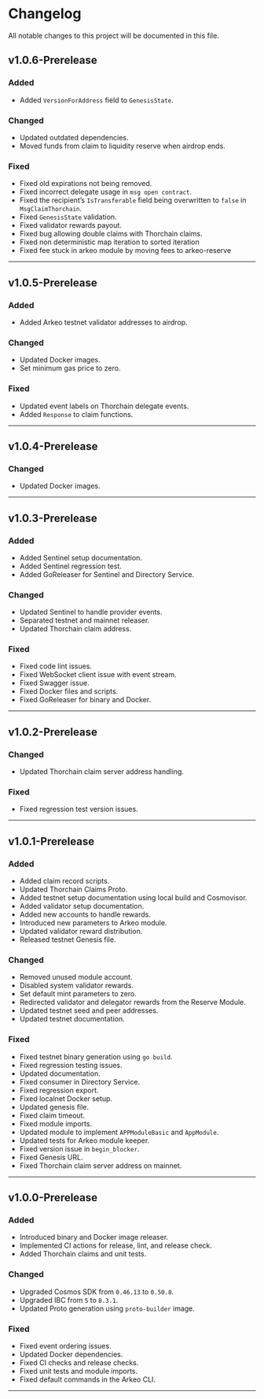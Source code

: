 # Changelog

All notable changes to this project will be documented in this file.

<!--
### Added

Contains the new features.

### Changed

Contains API breaking changes to existing functionality.

### Deprecated

Contains the candidates for removal in a future release.

### Removed

Contains API breaking changes of removed APIs.

### Fixed

Contains bug fixes.

### Improvements

Contains all the PRs that improved the code without changing the behaviors.
-->

## v1.0.6-Prerelease

### Added
- Added `VersionForAddress` field to `GenesisState`.

### Changed
- Updated outdated dependencies.
- Moved funds from claim to liquidity reserve when airdrop ends.

### Fixed
- Fixed old expirations not being removed.
- Fixed incorrect delegate usage in `msg open contract`.
- Fixed the recipient’s `IsTransferable` field being overwritten to `false` in `MsgClaimThorchain`.
- Fixed `GenesisState` validation.
- Fixed validator rewards payout.
- Fixed bug allowing double claims with Thorchain claims.
- Fixed non deterministic map iteration to sorted iteration 
- Fixed fee stuck in arkeo module by moving fees to arkeo-reserve

---

## v1.0.5-Prerelease

### Added
- Added Arkeo testnet validator addresses to airdrop.

### Changed
- Updated Docker images.
- Set minimum gas price to zero.

### Fixed
- Updated event labels on Thorchain delegate events.
- Added `Response` to claim functions.

---

## v1.0.4-Prerelease

### Changed
- Updated Docker images.

---

## v1.0.3-Prerelease

### Added
- Added Sentinel setup documentation.
- Added Sentinel regression test.
- Added GoReleaser for Sentinel and Directory Service.

### Changed
- Updated Sentinel to handle provider events.
- Separated testnet and mainnet releaser.
- Updated Thorchain claim address.

### Fixed
- Fixed code lint issues.
- Fixed WebSocket client issue with event stream.
- Fixed Swagger issue.
- Fixed Docker files and scripts.
- Fixed GoReleaser for binary and Docker.

---

## v1.0.2-Prerelease

### Changed
- Updated Thorchain claim server address handling.

### Fixed
- Fixed regression test version issues.

---

## v1.0.1-Prerelease

### Added
- Added claim record scripts.
- Updated Thorchain Claims Proto.
- Added testnet setup documentation using local build and Cosmovisor.
- Added validator setup documentation.
- Added new accounts to handle rewards.
- Introduced new parameters to Arkeo module.
- Updated validator reward distribution.
- Released testnet Genesis file.

### Changed
- Removed unused module account.
- Disabled system validator rewards.
- Set default mint parameters to zero.
- Redirected validator and delegator rewards from the Reserve Module.
- Updated testnet seed and peer addresses.
- Updated testnet documentation.

### Fixed
- Fixed testnet binary generation using `go build`.
- Fixed regression testing issues.
- Updated documentation.
- Fixed consumer in Directory Service.
- Fixed regression export.
- Fixed localnet Docker setup.
- Updated genesis file.
- Fixed claim timeout.
- Fixed module imports.
- Updated module to implement `APPModuleBasic` and `AppModule`.
- Updated tests for Arkeo module keeper.
- Fixed version issue in `begin_blocker`.
- Fixed Genesis URL.
- Fixed Thorchain claim server address on mainnet.

---

## v1.0.0-Prerelease

### Added
- Introduced binary and Docker image releaser.
- Implemented CI actions for release, lint, and release check.
- Added Thorchain claims and unit tests.

### Changed
- Upgraded Cosmos SDK from `0.46.13` to `0.50.8`.
- Upgraded IBC from `5` to `8.3.1`.
- Updated Proto generation using `proto-builder` image.

### Fixed
- Fixed event ordering issues.
- Updated Docker dependencies.
- Fixed CI checks and release checks.
- Fixed unit tests and module imports.
- Fixed default commands in the Arkeo CLI.

---

